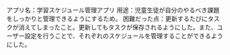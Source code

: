 アプリ名：学習スケジュール管理アプリ
用途：児童生徒が自分のやるべき課題をしっかりと管理できるようにするため。
困難だった点：更新するたびにタスクが消えてしまったこと。更新してもタスクが保存されるようにした。また、ユーザー設定を行うことで、それぞれのスケジュールを管理することができるようにした。
